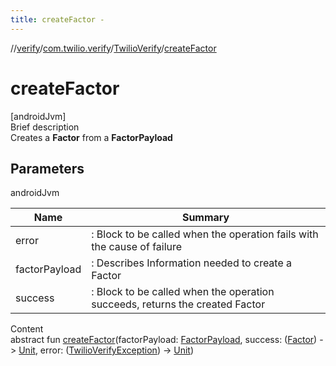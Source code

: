 ```yaml
---
title: createFactor -
---
```

//[verify](../../index.md)/[com.twilio.verify](../index.md)/[TwilioVerify](index.md)/[createFactor](create-factor.md)



# createFactor  
[androidJvm]  
Brief description  
Creates a **Factor** from a **FactorPayload**  
  


## Parameters  
  
androidJvm  
  
|  Name|  Summary| 
|---|---|
| error| : Block to be called when the operation fails with the cause of failure
| factorPayload| : Describes Information needed to create a Factor
| success| : Block to be called when the operation succeeds, returns the created Factor
  
  
Content  
abstract fun [createFactor](create-factor.md)(factorPayload: [FactorPayload](../../com.twilio.verify.models/-factor-payload/index.md), success: ([Factor](../../com.twilio.verify.models/-factor/index.md)) -> [Unit](https://kotlinlang.org/api/latest/jvm/stdlib/kotlin/-unit/index.html), error: ([TwilioVerifyException](../-twilio-verify-exception/index.md)) -> [Unit](https://kotlinlang.org/api/latest/jvm/stdlib/kotlin/-unit/index.html))  



